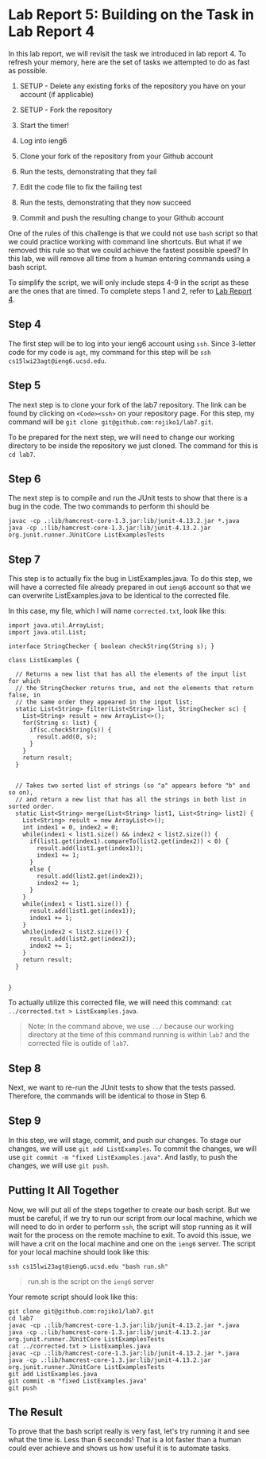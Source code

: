 # Lab Report 5: Building on the Task in Lab Report 4

In this lab report, we will revisit the task we introduced in lab report 4. To refresh your memory, here are the set of tasks we attempted to do as fast as possible.

1) SETUP - Delete any existing forks of the repository you have on your account (if applicable)

2) SETUP - Fork the repository

3) Start the timer!

4) Log into ieng6

5) Clone your fork of the repository from your Github account

6) Run the tests, demonstrating that they fail

7) Edit the code file to fix the failing test

8) Run the tests, demonstrating that they now succeed

9) Commit and push the resulting change to your Github account

One of the rules of this challenge is that we could not use ```bash``` script so that we could practice working with command line shortcuts. But what if we removed this rule so that we could achieve the fastest possible speed? In this lab, we will remove all time from a human entering commands using a bash script.

To simplify the script, we will only include steps 4-9 in the script as these are the ones that are timed. To complete steps 1 and 2, refer to [Lab Report 4](https://rojiko1.github.io/cse15l-lab-reports/reports/report4/report4).

## Step 4

The first step will be to log into your ieng6 account using ```ssh```. Since 3-letter code for my code is ```agt```, my command for this step will be ```ssh cs15lwi23agt@ieng6.ucsd.edu```.

## Step 5

The next step is to clone your fork of the lab7 repository. The link can be found by clicking on ```<Code><ssh>``` on your repository page. For this step, my command will be ```git clone git@github.com:rojiko1/lab7.git```.

To be prepared for the next step, we will need to change our working directory to be inside the repository we just cloned. The command for this is ```cd lab7```.

## Step 6

The next step is to compile and run the JUnit tests to show that there is a bug in the code. The two commands to perform thi should be
```
javac -cp .:lib/hamcrest-core-1.3.jar:lib/junit-4.13.2.jar *.java
java -cp .:lib/hamcrest-core-1.3.jar:lib/junit-4.13.2.jar org.junit.runner.JUnitCore ListExamplesTests
```

## Step 7

This step is to actually fix the bug in ListExamples.java. To do this step, we will have a corrected file already prepared in out ```ieng6``` account so that we can overwrite ListExamples.java to be identical to the corrected file.

In this case, my file, which I will name ```corrected.txt```, look like this:
```
import java.util.ArrayList;
import java.util.List;

interface StringChecker { boolean checkString(String s); }

class ListExamples {

  // Returns a new list that has all the elements of the input list for which
  // the StringChecker returns true, and not the elements that return false, in
  // the same order they appeared in the input list;
  static List<String> filter(List<String> list, StringChecker sc) {
    List<String> result = new ArrayList<>();
    for(String s: list) {
      if(sc.checkString(s)) {
        result.add(0, s);
      }
    }
    return result;
  }


  // Takes two sorted list of strings (so "a" appears before "b" and so on),
  // and return a new list that has all the strings in both list in sorted order.
  static List<String> merge(List<String> list1, List<String> list2) {
    List<String> result = new ArrayList<>();
    int index1 = 0, index2 = 0;
    while(index1 < list1.size() && index2 < list2.size()) {
      if(list1.get(index1).compareTo(list2.get(index2)) < 0) {
        result.add(list1.get(index1));
        index1 += 1;
      }
      else {
        result.add(list2.get(index2));
        index2 += 1;
      }
    }
    while(index1 < list1.size()) {
      result.add(list1.get(index1));
      index1 += 1;
    }
    while(index2 < list2.size()) {
      result.add(list2.get(index2));
      index2 += 1;
    }
    return result;
  }


}
```

To actually utilize this corrected file, we will need this command: ```cat ../corrected.txt > ListExamples.java```.

> Note: In the command above, we use ```../``` because our working directory at the time of this command running is within ```lab7``` and the corrected file is outide of ```lab7```.

## Step 8

Next, we want to re-run the JUnit tests to show that the tests passed. Therefore, the commands will be identical to those in Step 6.

## Step 9

In this step, we will stage, commit, and push our changes. To stage our changes, we will use ```git add ListExamples```. To commit the changes, we will use ```git commit -m "fixed ListExamples.java"```. And lastly, to push the changes, we will use ```git push```.

## Putting It All Together

Now, we will put all of the steps together to create our bash script. But we must be careful, if we try to run our script from our local machine, which we will need to do in order to perform ```ssh```, the script will stop running as it will wait for the process on the remote machine to exit. To avoid this issue, we will have a crit on the local machine and one on the ```ieng6``` server. The script for your local machine should look like this:

```
ssh cs15lwi23agt@ieng6.ucsd.edu "bash run.sh"
```

> run.sh is the script on the ```ieng6``` server

Your remote script should look like this:

```
git clone git@github.com:rojiko1/lab7.git
cd lab7
javac -cp .:lib/hamcrest-core-1.3.jar:lib/junit-4.13.2.jar *.java
java -cp .:lib/hamcrest-core-1.3.jar:lib/junit-4.13.2.jar org.junit.runner.JUnitCore ListExamplesTests
cat ../corrected.txt > ListExamples.java
javac -cp .:lib/hamcrest-core-1.3.jar:lib/junit-4.13.2.jar *.java
java -cp .:lib/hamcrest-core-1.3.jar:lib/junit-4.13.2.jar org.junit.runner.JUnitCore ListExamplesTests
git add ListExamples.java
git commit -m "fixed ListExamples.java"
git push
```

## The Result

To prove that the bash script really is very fast, let's try running it and see what the time is. Less than 6 seconds! That is a lot faster than a human could ever achieve and shows us how useful it is to automate tasks.